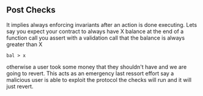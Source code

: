 ## Post Checks

It implies always enforcing invariants after an action is done executing. Lets say you expect your contract to always have X balance at the end of a function call you assert with a validation call that the balance is always greater than X 

```solidity
bal > x

```

otherwise a user took some money that they shouldn't have and we are going to revert. This acts as an emergency last ressort effort say a malicious user is able to exploit the protocol the checks will run and it will just revert.